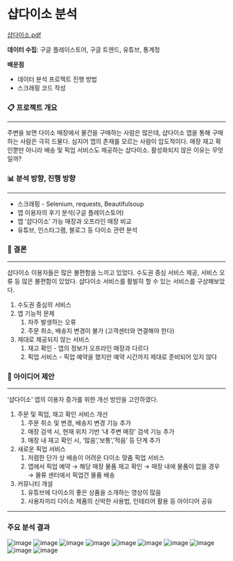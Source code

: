 # 샵다이소 분석

[샵다이소.pdf](https://github.com/kkkimsuji/shopdaiso_app/files/15032864/default.pdf)

**데이터 수집**: 구글 플레이스토어, 구글 트렌드,  유튜브, 통계청 

**배운점**

- 데이터 분석 프로젝트 진행 방법
- 스크래핑 코드 작성

### 📋 프로젝트 개요

---

주변을 보면 다이소 매장에서 물건을 구매하는 사람은 많은데, 샵다이소 앱을 통해 구매하는 사람은 극히 드물다. 심지어 앱의 존재를 모르는 사람이 압도적이다. 매장 재고 확인뿐만 아니라 배송 및 픽업 서비스도 제공하는 샵다이소. 활성화되지 않은 이유는 무엇일까?

### 📊 분석 방향, 진행 방향

---

- 스크래핑 - Selenium, requests, Beautifulsoup
- 앱 이용자의 후기 분석(구글 플레이스토어)
- 앱 ’샵다이소’ 가능 매장과 오프라인 매장 비교
- 유튜브, 인스타그램, 블로그 등 다이소 관련 분석

 

### 🎯 결론

---

샵다이소 이용자들은 많은 불편함을 느끼고 있었다. 수도권 중심 서비스 제공, 서비스 오류 등 많은 불편함이 있었다. 샵다이소 서비스를 활발히 할 수 있는 서비스를 구상해보았다. 

1. 수도권 중심의 서비스
2. 앱 기능적 문제
    1. 자주 발생하는 오류
    2. 주문 취소, 배송지 변경이 불가 (고객센터와 연결해야 한다)
3. 제대로 제공되지 않는 서비스
    1. 재고 확인 - 앱의 정보가 오프라인 매장과 다르다
    2. 픽업 서비스 - 픽업 예약을 했지만 예약 시간까지 제대로 준비되어 있지 않다

### 🧠 아이디어 제안

---

‘샵다이소’ 앱의 이용자 증가를 위한 개선 방안을 고안하였다. 

1. 주문 및 픽업, 재고 확인 서비스 개선
    1. 주문 취소 및 변경, 배송지 변경 기능 추가
    2. 매장 검색 시, 현재 위치 기반 ‘내 주변 매장’ 검색 기능 추가
    3. 매장 내 재고 확인 시, ‘많음’,’보통’,’적음’ 등 단계 추가  
2. 새로운 픽업 서비스 
    1. 저렴한 단가 상 배송이 어려운 다이소 맞춤 픽업 서비스
    2. 앱에서 픽업 예약 → 해당 매장 물품 재고 확인 → 매장 내에 물품이 없을 경우 → 물류 센터에서 픽업건 물품 배송
3. 커뮤니티 개설
    1. 유튜브에 다이소의 좋은 상품을 소개하는 영상이 많음
    2. 사용자끼리 다이소 제품의 신박한 사용법, 인테리어 활용 등 아이디어 공유


---
### 주요 분석 결과
![image](https://github.com/kkkimsuji/shopdaiso_app/assets/117288953/661aca38-e5f0-412f-975f-36758313066a)
![image](https://github.com/kkkimsuji/shopdaiso_app/assets/117288953/0e9ceff5-8078-45d4-86e3-b73d8701a2c6)
![image](https://github.com/kkkimsuji/shopdaiso_app/assets/117288953/090e4567-7771-48f9-a6d3-139227bac86d)
![image](https://github.com/kkkimsuji/shopdaiso_app/assets/117288953/5108ad71-90d7-4085-9adb-75177293271e)
![image](https://github.com/kkkimsuji/shopdaiso_app/assets/117288953/c1dcf946-e57b-48df-add6-ec4534ea694a)
![image](https://github.com/kkkimsuji/shopdaiso_app/assets/117288953/df3c559d-8609-4e7a-a5dc-2dbc2ec27a2c)
![image](https://github.com/kkkimsuji/shopdaiso_app/assets/117288953/51ea8658-de56-4526-bea4-183414e61509)
![image](https://github.com/kkkimsuji/shopdaiso_app/assets/117288953/47e0dc63-def2-4d57-b733-c65aac7a4637)
![image](https://github.com/kkkimsuji/shopdaiso_app/assets/117288953/740d44f6-3b6f-49af-b622-bc06112b2c07)
![image](https://github.com/kkkimsuji/shopdaiso_app/assets/117288953/a50480b8-eb74-49e9-a5ac-63c026f6098e)
